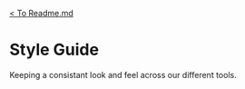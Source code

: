 [ < To Readme.md](../README.md)

# Style Guide
Keeping a consistant look and feel across our different tools.


